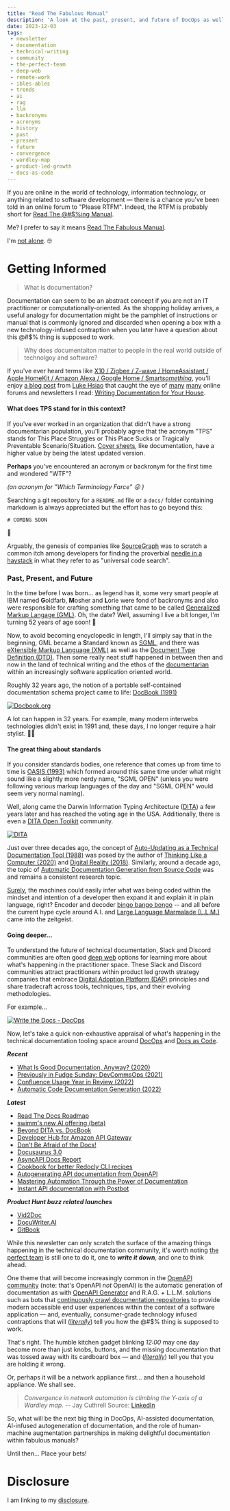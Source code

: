```yaml
---
title: "Read The Fabulous Manual"
description: 'A look at the past, present, and future of DocOps as well as Docs as Code'
date: 2023-12-03
tags:
 - newsletter
 - documentation
 - technical-writing
 - community
 - the-perfect-team
 - deep-web
 - remote-work
 - ibles-ables
 - trends
 - ai
 - rag
 - llm
 - backronyms
 - acronyms
 - history
 - past
 - present
 - future
 - convergence
 - wardley-map
 - product-led-growth
 - docs-as-code
---
```


If you are online in the world of technology, information technology, or anything related to software development — there is a chance you've been told in an online forum to "Please RTFM". Indeed, the RTFM is probably short for [Read The @#$%ing Manual](https://en.wikipedia.org/wiki/RTFM).

Me? I prefer to say it means [Read The Fabulous Manual](/archive/read-the-fabulous-manual/). 

I'm [not alone](https://duckduckgo.com/?va=d&t=hj&q=%22read+the+fabulous+manual%22). 🤓

# Getting Informed

> What is documentation?

Documentation can seem to be an abstract concept if you are not an IT practitioner or computationally-oriented. As the shopping holiday arrives, a useful analogy for documentation might be the pamphlet of instructions or manual that is commonly ignored and discarded when opening a box with a new technology-infused contraption when you later have a question about this @#$% thing is supposed to work.

> Why does documentaiton matter to people in the real world outside of technolgoy and software?

If you've ever heard terms like [X10 / Zigbee / Z-wave / HomeAssistant / Apple HomeKit / Amazon Alexa / Google Home / Smart*something*](https://fudge.org/archive/internet-of-things-have-changed/), you'll enjoy [a blog post](https://luke.hsiao.dev/blog/housing-documentation/) from [Luke Hsiao](https://luke.hsiao.dev) that caught the eye of [many](https://news.ycombinator.com/item?id=38444577) [many](https://opposite-lock.com/topic/89021/home-maintenance) online forums and newsletters I read: [Writing Documentation for Your House](https://luke.hsiao.dev/blog/housing-documentation/).

#### What does TPS stand for in this context?

If you've ever worked in an organization that didn't have a strong documentarian population, you'll probably agree that the acronym "TPS" stands for This Place Struggles or This Place Sucks or Tragically Preventable Scenario/Situation. [Cover sheets](https://www.youtube.com/watch?v=Fy3rjQGc6lA), like documentation, have a higher value by being the latest updated version.

**Perhaps** you've encountered an acronym or backronym for the first time and wondered "WTF"?

*(an acronym for "Which Terminology Farce" 😜 )*

Searching a git repository for a ```README.md``` file or a ```docs/``` folder containing markdown is always appreciated but the effort has to go beyond this:

```# COMING SOON```

🤣

Arguably, the genesis of companies like [SourceGraph](https://sourcegraph.com/about) was to scratch a common itch among developers for finding the proverbial [needle in a haystack](https://fudge.org/archive/fudge-sunday-needle-in-a-fullstack/) in what they refer to as "universal code search".

### Past, Present, and Future

In the time before I was born... as legend has it, some very smart people at IBM named **G**oldfarb, **M**osher and **L**orie were fond of backronyms and also were responsible for crafting something that came to be called [Generalized Markup Langage (GML)](https://en.wikipedia.org/wiki/IBM_Generalized_Markup_Language). Oh, the date? Well, assuming I live a bit longer, I'm turning 52 years of age soon! 👴

Now, to avoid becoming encyclopedic in length, I'll simply say that in the beginning, GML became a **S**tandard known as [SGML](https://en.wikipedia.org/wiki/Standard_Generalized_Markup_Language), and there was [eXtensible Markup Language (XML)](https://en.wikipedia.org/wiki/XML) as well as the [Document Type Definition (DTD)](https://en.wikipedia.org/wiki/Document_type_definition). Then some really neat stuff happened in between then and now in the land of technical writing and the ethos of the [documentarian](https://www.writethedocs.org/documentarians/) within an increasingly software application oriented world.

Roughly 32 years ago, the notion of a portable self-contained documentation schema project came to life: [DocBook (1991)](https://docbook.org)

[![Docbook.org](/assets/images/screenshots/2023-12-03-13-21-24.png)](https://docbook.org/whatis)

A lot can happen in 32 years. For example, many modern interwebs technologies didn't exist in 1991 and, these days, I no longer require a hair stylist. 🧑‍🦲

#### The great thing about standards

If you consider standards bodies, one reference that comes up from time to time is [OASIS (1993)](https://www.oasis-open.org/org/) which formed around this same time under what might sound like a slightly more nerdy name, "SGML OPEN" (unless you were following various markup languages of the day and "SGML OPEN" would seem very normal naming).

Well, along came the Darwin Information Typing Architecture ([DITA](https://en.wikipedia.org/wiki/Darwin_Information_Typing_Architecture)) a few years later and has reached the voting age in the USA. Additionally, there is even a [DITA Open Toolkit](https://www.dita-ot.org) community.

[![DITA](/assets/images/screenshots/2023-12-03-13-27-38.png)](https://dita-lang.org)

Just over three decades ago, the concept of [Auto-Updating as a Technical Documentation Tool (1988)](https://dl.acm.org/doi/pdf/10.1145/62506.62514) was posed by the author of [Thinking Like a Computer (2020)](https://books.apple.com/us/book/thinking-like-a-computer/id1533734641) and [Digital Reality (2018)](https://books.apple.com/us/book/digital-reality/id1410065726). Similarly, around a decade ago, the topic of [Automatic Documentation Generation from Source Code](https://dspace.mit.edu/bitstream/handle/1721.1/112822/1014181732-MIT.pdf) was and remains a consistent research topic.

[Surely](https://www.youtube.com/watch?v=KM2K7sV-K74), the machines could easily infer what was being coded within the mindset and intention of a developer then expand it and explain it in plain language, right? Encoder and decoder [bingo bango bongo](https://www.youtube.com/watch?v=UvekU6JP2ic) -- and all before the current hype cycle around A.I. and [Large Language Marmalade (L.L.M.)](/archive/large-language-marmalade/) came into the zeitgeist.

#### Going deeper...

To understand the future of technical documentation, Slack and Discord communities are often good [deep web](/archive/fudge-sunday-cut-me-some-slack/) options for learning more about what's happening in the practitioner space. These Slack and Discord communities attract practitioners within product led growth strategy companies that embrace [Digital Adoption Platform (DAP)](https://en.wikipedia.org/wiki/Digital_adoption_platform) principles and share tradecraft across tools, techniques, tips, and their evolving methodologies.

For example...

[![Write the Docs - DocOps](/assets/images/screenshots/2023-12-03-12-56-56.png)](https://www.writethedocs.org/guide/doc-ops/)

Now, let's take a quick non-exhaustive appraisal of what's happening in the technical documentation tooling space around [DocOps](https://www.writethedocs.org/guide/doc-ops/) and [Docs as Code](https://www.writethedocs.org/guide/docs-as-code/).

***Recent***
- [What Is Good Documentation, Anyway? (2020)](https://www.pendo.io/pendo-blog/what-is-good-documentation-anyway/)
- [Previously in Fudge Sunday: DevCommsOps (2021)](https://fudge.org/archive/fudge-sunday-cloud-in-public-devcommsops/)
- [Confluence Usage Year in Review (2022)](https://community.atlassian.com/t5/Confluence-Cloud-articles/2022-Confluence-Usage-Year-in-Review/ba-p/2254776)
- [Automatic Code Documentation Generation (2022)](https://arxiv.org/pdf/2209.02235.pdf)

***Latest***
- [Read The Docs Roadmap](https://github.com/orgs/readthedocs/projects/156)
- [swimm's new AI offering (beta)](https://swimm.ai)
- [Beyond DITA vs. DocBook](https://paligo.net/blog/beyond-dita-vs-docbook-prioritize-your-business/)
- [Developer Hub for Amazon API Gateway](https://blog.readme.com/announcing-our-amazon-partnership-developer-hubs-for-amazon-api-gateway/)
- [Don’t Be Afraid of the Docs!](https://blog.stoplight.io/dont-be-afraid-of-documentation)
- [Docusaurus 3.0](https://docusaurus.io/blog/releases/3.0)
- [AsyncAPI Docs Report](https://www.asyncapi.com/blog/2023-july-docs-report)
- [Cookbook for better Redocly CLI recipes](https://redocly.com/blog/redocly-cli-cookbook/)
- [Autogenerating API documentation from OpenAPI](https://mintlify.com/blog/steps-to-autogenerate)
- [Mastering Automation Through the Power of Documentation](https://swagger.io/blog/mastering-automation-smartbear-s-api-developer-por/)
- [Instant API documentation with Postbot](https://blog.postman.com/docs-with-postbot/)

***Product Hunt buzz related launches***
- [Vid2Doc](https://vid2doc.vercel.app/?ref=fudge.org)
- [DocuWriter.AI](https://www.docuwriter.ai/?ref=fudge.org)
- [GitBook](https://www.gitbook.com/?ref=fudge.org)

While this newsletter can only scratch the surface of the amazing things happening in the technical documentation community, it's worth noting [the perfect team](/the-perfect-team) is still one to do it, one to ***write it down***, and one to think ahead.

One theme that will become increasingly common in the [OpenAPI community](https://www.openapis.org/membership/members) (note: that's OpenAPI *not* OpenAI) is the automatic generation of documentation as with [OpenAPI Generator](https://github.com/OpenAPITools/openapi-generator) and R.A.G. + L.L.M. solutions such as bots that [continuously crawl documentation repositories](https://documentai.dev/showcase/chat-bot) to provide modern accessible end user experiences within the context of a software application — and, eventually, consumer-grade technology infused contraptions that will ([*literally*](https://www.youtube.com/watch?v=gYB-dM2Tsd0)) tell you how the @#$% thing is supposed to work.

That's right. The humble kitchen gadget blinking *12:00* may one day become more than just knobs, buttons, and the missing documentation that was tossed away with its cardboard box — and ([*literally*](https://www.youtube.com/watch?v=gYB-dM2Tsd0)) tell you that you are holding it wrong.

Or, perhaps it will be a network appliance first... and then a household appliance. We shall see.

> *Convergence in network automation is climbing the Y-axis of a Wardley map.* -- Jay Cuthrell
> Source: [LinkedIn](https://www.linkedin.com/feed/update/urn:li:activity:7133465848496750592/)

So, what will be the next big thing in DocOps, AI-assisted documentation, AI-infused autogeneration of documentation, and the role of human-machine augmentation partnerships in making delightful documentation within fabulous manuals?

Until then… Place your bets!

# Disclosure

I am linking to my [disclosure](https://jaycuthrell.com/disclosure/).
